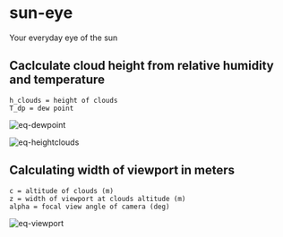 # sun-eye
Your everyday eye of the sun


## Caclculate cloud height from relative humidity and temperature
```
h_clouds = height of clouds
T_dp = dew point
```
![eq-dewpoint](http://www.sciweavers.org/tex2img.php?eq=T_{dp}=T-\frac{100-RH}{5}&bc=White&fc=Black&im=jpg)

![eq-heightclouds](http://www.sciweavers.org/tex2img.php?eq=h_{clouds}=\frac{T_{air}-T_{dp}}{0.00802}&bc=White&fc=Black&im=jpg)


## Calculating width of viewport in meters
```
c = altitude of clouds (m)
z = width of viewport at clouds altitude (m)
alpha = focal view angle of camera (deg)
```
![eq-viewport](http://www.sciweavers.org/tex2img.php?eq=z=\frac{c*tan(\alpha)}{2}&bc=White&fc=Black&im=jpg)
